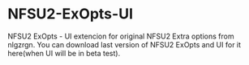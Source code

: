 # NFSU2-ExOpts-UI
NFSU2 ExOpts - UI extencion for original NFSU2 Extra options from nlgzrgn. You can download last version of NFSU2 ExOpts and UI for it here(when UI will be in beta test).  

